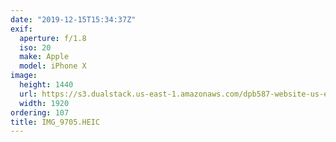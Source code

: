 ```yaml
---
date: "2019-12-15T15:34:37Z"
exif:
  aperture: f/1.8
  iso: 20
  make: Apple
  model: iPhone X
image:
  height: 1440
  url: https://s3.dualstack.us-east-1.amazonaws.com/dpb587-website-us-east-1/asset/gallery/2019-south-america/bc641598-30e4-65cb-f731-57b1e6776820~1920.jpg
  width: 1920
ordering: 107
title: IMG_9705.HEIC
---
```


